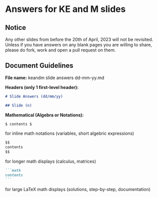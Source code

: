 # Answers for KE and M slides

## Notice
Any other slides from before the 20th of April, 2023 will not be revisited.
Unless if you have answers on any blank pages you are willing to share, please do fork, work and open a pull request on them.

## Document Guidelines
**File name:** keandm slide answers dd-mm-yy.md

**Headers (only 1 first-level header):**
```md
# Slide Answers (dd/mm/yy)

## Slide (n)
```

**Mathematical (Algebra or Notations):**
```md
$ contents $
```
for inline math notations (variables, short algebric expressions)

```md
$$
contents
$$
```
for longer math displays (calculus, matrices)

````md
```math
contents
```
````
for large LaTeX math displays (solutions, step-by-step, documentation)
